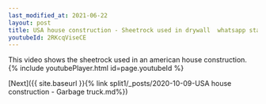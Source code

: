 ```yaml
---
last_modified_at: 2021-06-22
layout: post
title: USA house construction - Sheetrock used in drywall  whatsapp status
youtubeId: 2RKcqViseCE
---
```


This video shows the sheetrock used in an american house construction.
{% include youtubePlayer.html id=page.youtubeId %}

[Next]({{ site.baseurl }}{% link split1/_posts/2020-10-09-USA house construction - Garbage truck.md%})
